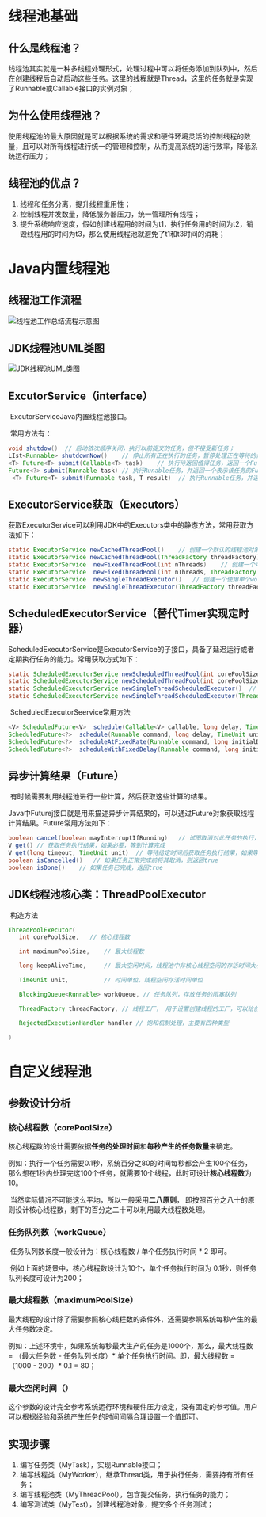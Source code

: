 # 线程池基础

##  什么是线程池？

线程池其实就是一种多线程处理形式，处理过程中可以将任务添加到队列中，然后在创建线程后自动启动这些任务。这里的线程就是Thread，这里的任务就是实现了Runnable或Callable接口的实例对象； 

## 为什么使用线程池？

使用线程池的最大原因就是可以根据系统的需求和硬件环境灵活的控制线程的数量，且可以对所有线程进行统一的管理和控制，从而提高系统的运行效率，降低系统运行压力；

##  线程池的优点？

   1. 线程和任务分离，提升线程重用性；
   2. 控制线程并发数量，降低服务器压力，统一管理所有线程；
   3. 提升系统响应速度，假如创建线程用的时间为t1，执行任务用的时间为t2，销毁线程用的时间为t3，那么使用线程池就避免了t1和t3时间的消耗；

# Java内置线程池

## 线程池工作流程

![线程池工作总结流程示意图](线程池.assets/线程池工作总结流程示意图-1595043435259.png)

## JDK线程池UML类图

![JDK线程池UML类图](线程池.assets/JDK线程池UML类图.png)

## ExcutorService（interface）

​	ExcutorServiceJava内置线程池接口。

​	常用方法有：

```Java
void shutdow()	// 启动依次顺序关闭，执行以前提交的任务，但不接受新任务；
LIst<Runnable> shutdownNow()    // 停止所有正在执行的任务，暂停处理正在等待的任务，并返回等待执行的任务的列表；
<T> Future<T> submit(Callable<T> task)    // 执行待返回值得任务，返回一个Future对象；
Future<?> submit(Runnable task)	// 执行Runable任务，并返回一个表示该任务的Future
 <T> Future<T> submit(Runnable task, T result)	// 执行Runnable任务，并返回一个表示该任务的Future
```

## ExecutorService获取（Executors）

​	获取ExecutorService可以利用JDK中的Executors类中的静态方法，常用获取方法如下：

```java
static ExecutorService newCachedThreadPool()	// 创建一个默认的线程池对象，里边的线程可重用，且在第一次使用时才创建
static ExecutorService newCachedThreadPool(ThreadFactory threadFactory)	// 线程池中的所有线程都使用ThreadFactory来创建，这样的线程无序手动启动，自动执行；
static ExecutorService	newFixedThreadPool(int nThreads)	// 创建一个可重用固定线程数的线程池
static ExecutorService	newFixedThreadPool(int nThreads, ThreadFactory threadFactory)	// 使用ThreadFactory创建一个可重用固定线程数的线程池
static ExecutorService	newSingleThreadExecutor()	// 创建一个使用单个worker线程的Executor，以无界队列方式来运行该线程
static ExecutorService	newSingleThreadExecutor(ThreadFactory threadFactory)	// 创建一个使用单个worker线程的Executor，且线程池中的所有线程都使用ThreadFactory来创建
```

## ScheduledExecutorService（替代Timer实现定时器）

​	ScheduledExecutorService是ExecutorService的子接口，具备了延迟运行或者定期执行任务的能力。常用获取方式如下：

```Java
static ScheduledExecutorService	newScheduledThreadPool(int corePoolSize)	// 创建一个可重用固定线程数的线程池，且允许延迟运行或定期执行任务
static ScheduledExecutorService	newScheduledThreadPool(int corePoolSize, ThreadFactory threadFactory)	// 创建一个可重用固定线程数的线程池，线程池中所有的线程都使用ThreadFactory来创建，且允许延迟运行或定期执行任务
static ScheduledExecutorService	newSingleThreadScheduledExecutor()	// 创建一个单线程执行程序，它允许在给定延迟后运行命令或者定期执行
static ScheduledExecutorService	newSingleThreadScheduledExecutor(ThreadFactory threadFactory)	// 创建一个单线程执行程序，它可安排在给定延迟后运行命令或者定期执行
```

​	ScheduledExecutorSeervice常用方法

```Java
<V> ScheduledFuture<V>	schedule(Callable<V> callable, long delay, TimeUnit unit)	// 延迟单位是unit, 数量是delay的时间后执行callable
ScheduledFuture<?>	schedule(Runnable command, long delay, TimeUnit unit)	// 延迟时间单位是Unit，数量是delay的时间后执行command
ScheduledFuture<?>	scheduleAtFixedRate(Runnable command, long initialDelay, long period, TimeUnit unit)	// 延迟单位是unit，数量是initialDelay的时间后，每隔period时间重复执行一次command
ScheduledFuture<?>	scheduleWithFixedDelay(Runnable command, long initialDelay, long delay, TimeUnit unit)	// 创建并执行一个在给定初始延迟后首次启用的定期操作，随后，在每一次执行终止和下一次执行开始之间都存在给定的延迟
```

## 异步计算结果（Future）

​	有时候需要利用线程池进行一些计算，然后获取这些计算的结果。

​	Java中Futurej接口就是用来描述异步计算结果的，可以通过Future对象获取线程计算结果。Future常用方法如下：

```Java
boolean	cancel(boolean mayInterruptIfRunning)	// 试图取消对此任务的执行，true立即，false等待任务完成后取消
V get()	// 获取任务执行结果，如果必要，等到计算完成
V get(long timeout, TimeUnit unit)	// 等待给定时间后获取任务执行结果，如果等待时间到达后任务还没有执行完毕，不在等待
boolean	isCancelled()	// 如果任务正常完成前将其取消，则返回true
boolean isDone()	// 如果任务已完成，返回true
```



## JDK线程池核心类：**ThreadPoolExecutor**

​	构造方法

```java
ThreadPoolExecutor(
​	int corePoolSize,	// 核心线程数

​	int maximumPoolSize,	// 最大线程数

​	long keepAliveTime,		// 最大空闲时间，线程池中非核心线程空闲的存活时间大小

​	TimeUnit unit,			// 时间单位，线程空闲存活时间单位

​	BlockingQueue<Runnable> workQueue, // 任务队列，存放任务的阻塞队列

​	ThreadFactory threadFactory, // 线程工厂， 用于设置创建线程的工厂，可以给创建的线程设置有意义的名字，可方便排查问题。

​	RejectedExecutionHandler handler // 饱和机制处理，主要有四种类型

)
```

# 自定义线程池

## 参数设计分析

### 核心线程数（corePoolSize）

​	核心线程数的设计需要依据**任务的处理时间**和**每秒产生的任务数量**来确定。

​	例如：执行一个任务需要0.1秒，系统百分之80的时间每秒都会产生100个任务，那么想在1秒内处理完这100个任务，就需要10个线程，此时可设计**核心线程数**为10。

​	当然实际情况不可能这么平均，所以一般采用**二八原则**， 即按照百分之八十的原则设计核心线程数，剩下的百分之二十可以利用最大线程数处理。

### 任务队列数（workQueue）

​	任务队列数长度一般设计为：核心线程数 / 单个任务执行时间  * 2 即可。

​	例如上面的场景中，核心线程数设计为10个，单个任务执行时间为 0.1秒，则任务队列长度可设计为200；

### 最大线程数（maximumPoolSize）

​	最大线程的设计除了需要参照核心线程数的条件外，还需要参照系统每秒产生的最大任务数决定。

​	例如：上述环境中，如果系统每秒最大生产的任务是1000个，那么，最大线程数 = （最大任务数 - 任务队列长度）* 单个任务执行时间。即，最大线程数 = （1000 - 200）* 0.1 = 80；

### 最大空闲时间（）

​	这个参数的设计完全参考系统运行环境和硬件压力设定，没有固定的参考值。用户可以根据经验和系统产生任务的时间间隔合理设置一个值即可。

## 实现步骤

1. 编写任务类（MyTask），实现Runnable接口；
2. 编写线程类（MyWorker），继承Thread类，用于执行任务，需要持有所有任务；
3. 编写线程池类（MyThreadPool），包含提交任务，执行任务的能力；
4. 编写测试类（MyTest），创建线程池对象，提交多个任务测试；